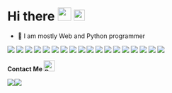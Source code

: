 # Hi there <img width=30 src="https://user-images.githubusercontent.com/74038190/216120986-f2752ca9-fe82-4aa3-befe-0a58db010d85.png"> <img src="https://raw.githubusercontent.com/Tarikul-Islam-Anik/Animated-Fluent-Emojis/master/Emojis/Hand%20gestures/Raised%20Back%20of%20Hand.png" alt="Raised Back of Hand" width="25" height="25" />
- 🍬 I am mostly Web and Python programmer

<div class="inline-flex">
  <img src="https://skillicons.dev/icons?i=cs" />
  <img src="https://skillicons.dev/icons?i=php" />
  <img src="https://skillicons.dev/icons?i=py" />
  <img src="https://skillicons.dev/icons?i=ts" />
  
  <img src="https://skillicons.dev/icons?i=bootstrap" />
  <img src="https://skillicons.dev/icons?i=sass" />
  <img src="https://skillicons.dev/icons?i=jquery" />
  <img src="https://skillicons.dev/icons?i=tailwind" />
  
  <img src="https://skillicons.dev/icons?i=elasticsearch" />
  <img src="https://skillicons.dev/icons?i=mysql" />
  <img src="https://skillicons.dev/icons?i=postgres" />
  <img src="https://skillicons.dev/icons?i=redis" />
  
  <img src="https://skillicons.dev/icons?i=nestjs" />
  <img src="https://skillicons.dev/icons?i=nextjs" />
  <img src="https://skillicons.dev/icons?i=rabbitmq" />
  <img src="https://skillicons.dev/icons?i=react" />
  <img src="https://skillicons.dev/icons?i=dotnet" />
  <img src="https://skillicons.dev/icons?i=selenium" />
</div>

**Contact Me <img src="https://raw.githubusercontent.com/Tarikul-Islam-Anik/Animated-Fluent-Emojis/master/Emojis/Hand%20gestures/Backhand%20Index%20Pointing%20Down.png" alt="Backhand Index Pointing Down" width="25" height="25" />**
<div style="display: inline-flex;">
  <a href="https://t.me/iamxoras"><img src="https://img.shields.io/badge/Telegram-2CA5E0?style=for-the-badge&logo=telegram&logoColor=white"/></a>
  <a href="mailto:sonargame6@gmail.com"><img src="https://img.shields.io/badge/Gmail-D14836?style=for-the-badge&logo=gmail&logoColor=white"/></a>
</div>
